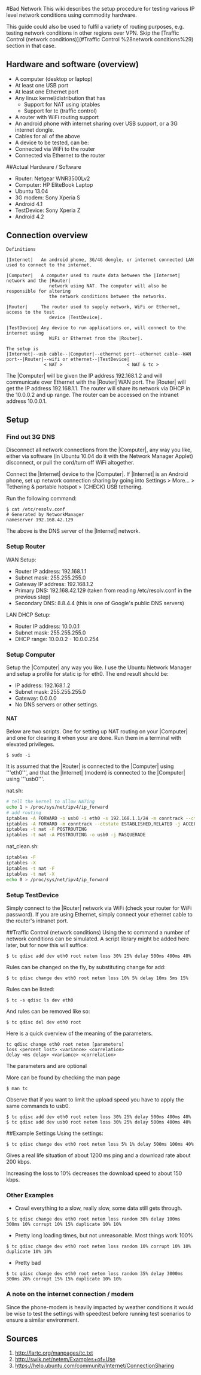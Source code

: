 #Bad Network
This wiki describes the setup procedure for testing various IP level network conditions using commodity hardware.

This guide could also be used to fulfil a variety of routing purposes, e.g. testing network conditions in other regions over VPN. Skip the [Traffic Control (network conditions)](#Traffic Control %28network conditions%29) section in that case.

## Hardware and software (overview)
* A computer (desktop or laptop)
 * At least one USB port
 * At least one Ethernet port
 * Any linux kernel/distribution that has
   * Support for NAT using iptables
   * Support for tc (traffic control)
* A router with WiFi routing support
* An android phone with internet sharing over USB support, or a 3G internet dongle.
* Cables for all of the above
* A device to be tested, can be:
 * Connected via WiFi to the router
 * Connected via Ethernet to the router

##Actual Hardware / Software
* Router: Netgear WNR3500Lv2
* Computer: HP EliteBook Laptop
 * Ubuntu 13.04
* 3G modem: Sony Xperia S
 * Android 4.1
* TestDevice: Sony Xperia Z
 * Android 4.2

## Connection overview

```
Definitions

|Internet|   An android phone, 3G/4G dongle, or internet connected LAN used to connect to the internet.

|Computer|   A computer used to route data between the |Internet| network and the |Router|
                network using NAT. The computer will also be responsible for altering
                the network conditions between the networks.

|Router|     The router used to supply network, WiFi or Ethernet, access to the test
                device |TestDevice|.

|TestDevice| Any device to run applications on, will connect to the internet using
                WiFi or Ethernet from the |Router|.

The setup is
|Internet|--usb cable--|Computer|--ethernet port--ethernet cable--WAN port--|Router|--wifi or ethernet--|TestDevice|
              < NAT >                        < NAT & tc >
```
The |Computer| will be given the IP address 192.168.1.2 and will communicate over Ethernet with the |Router| WAN port. The |Router| will get the IP address 192.168.1.1. The router will share its network via DHCP in the 10.0.0.2 and up range. The router can be accessed on the intranet address 10.0.0.1.

## Setup
### Find out 3G DNS
Disconnect all network connections from the |Computer|, any way you like, either via software (in Ubuntu 10.04 do it with the Network Manager Applet) disconnect, or pull the cord/turn off WiFi altogether.

Connect the |Internet| device to the |Computer|. If |Internet| is an Android phone, set up network connection sharing by going into Settings > More... > Tethering & portable hotspot > (CHECK) USB tethering.

Run the following command:
```
$ cat /etc/resolv.conf
# Generated by NetworkManager
nameserver 192.168.42.129
```
The above is the DNS server of the |Internet| network.

### Setup Router
WAN Setup:<br/>
<Here could be a nice image>
* Router IP address: 192.168.1.1
* Subnet mask: 255.255.255.0
* Gateway IP address: 192.168.1.2
* Primary DNS: 192.168.42.129 (taken from reading /etc/resolv.conf in the previous step)
* Secondary DNS: 8.8.4.4 (this is one of Google's public DNS servers)

LAN DHCP Setup:<br/>
<Here could be another nice image>
* Router IP address: 10.0.0.1
* Subnet mask: 255.255.255.0
* DHCP range: 10.0.0.2 - 10.0.0.254

### Setup Computer
Setup the |Computer| any way you like. I use the Ubuntu Network Manager and setup a profile for static ip for eth0. The end result should be:
* IP address: 192.168.1.2
* Subnet mask: 255.255.255.0
* Gateway: 0.0.0.0
* No DNS servers or other settings.

#### NAT
Below are two scripts. One for setting up NAT routing on your |Computer| and one for clearing it when your are done. Run them in a terminal with elevated privileges.<br/>
```
$ sudo -i
```

It is assumed that the |Router| is connected to the |Computer| using '''eth0''', and that the |Internet| (modem) is connected to the |Computer| using '''usb0'''.

nat.sh:
```bash
# tell the kernel to allow NATing
echo 1 > /proc/sys/net/ipv4/ip_forward
# add routing
iptables -A FORWARD -o usb0 -i eth0 -s 192.168.1.1/24 -m conntrack --ctstate NEW -j ACCEPT
iptables -A FORWARD -m conntrack --ctstate ESTABLISHED,RELATED -j ACCEPT
iptables -t nat -F POSTROUTING
iptables -t nat -A POSTROUTING -o usb0 -j MASQUERADE
```
nat_clean.sh:
```bash
iptables -F
iptables -X
iptables -t nat -F
iptables -t nat -X
echo 0 > /proc/sys/net/ipv4/ip_forward
```

### Setup TestDevice
Simply connect to the |Router| network via WiFi (check your router for WiFi password). If you are using Ethernet, simply connect your ethernet cable to the router's intranet port.

##Traffic Control (network conditions)
Using the tc command a number of network conditions can be simulated. A script library might be added here later, but for now this will suffice:
```
$ tc qdisc add dev eth0 root netem loss 30% 25% delay 500ms 400ms 40%
```
Rules can be changed on the fly, by substituting change for add:
```
$ tc qdisc change dev eth0 root netem loss 10% 5% delay 10ms 5ms 15%
```

Rules can be listed:
```
$ tc -s qdisc ls dev eth0
```

And rules can be removed like so:
```
$ tc qdisc del dev eth0 root
```

Here is a quick overview of the meaning of the parameters.
```
tc qdisc change eth0 root netem [parameters]
loss <percent lost> <variance> <correlation>
delay <ms delay> <variance> <correlation>
```
The parameters <variance> and <correlation> are optional<br/>

More can be found by checking the man page
```
$ man tc
```

Observe that if you want to limit the upload speed you have to apply the same commands to usb0.
```
$ tc qdisc add dev eth0 root netem loss 30% 25% delay 500ms 400ms 40%
$ tc qdisc add dev usb0 root netem loss 30% 25% delay 500ms 400ms 40%
```

##Example Settings
Using the settings:
```
$ tc qdisc change dev eth0 root netem loss 5% 1% delay 500ms 100ms 40%
```

Gives a real life situation of about 1200 ms ping and a download rate about 200 kbps.

Increasing the loss to 10% decreases the download speed to about 150 kbps.

### Other Examples
* Crawl everything to a slow, really slow, some data still gets through.
```
$ tc qdisc change dev eth0 root netem loss random 30% delay 100ms 300ms 10% corrupt 10% 15% duplicate 10% 10%
```

* Pretty long loading times, but not unreasonable. Most things work 100%
```
$ tc qdisc change dev eth0 root netem loss random 10% corrupt 10% 10% duplicate 10% 10%
```

* Pretty bad
```
$ tc qdisc change dev eth0 root netem loss random 35% delay 3000ms 300ms 20% corrupt 15% 15% duplicate 10% 10%
```

### A note on the internet connection / modem
Since the phone-modem is heavily impacted by weather conditions it would be wise to test the settings with speedtest before running test scenarios to ensure a similar environment.

## Sources
1. http://lartc.org/manpages/tc.txt
2. http://swik.net/netem/Examples+of+Use
3. https://help.ubuntu.com/community/Internet/ConnectionSharing
